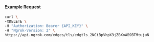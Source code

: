 
#### Example Request
```bash
curl \
-XDELETE \
-H "Authorization: Bearer {API_KEY}" \
-H "Ngrok-Version: 2" \
https://api.ngrok.com/edges/tls/edgtls_2NCiBpVhpX3jZBXoAB9BTMtujuN
